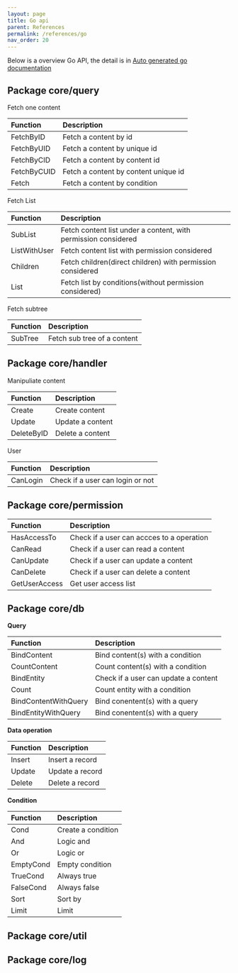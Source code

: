 ```yaml
---
layout: page
title: Go api
parent: References
permalink: /references/go
nav_order: 20
---
```


Below is a overview Go API, the detail is in [Auto generated go documentation](https://pkg.go.dev/github.com/digimakergo/digimaker#section-documentation)

## Package core/query

Fetch one content

| Function        | Description       
|:-------------|:---------------------|
| FetchByID       |  Fetch a content by id  |
| FetchByUID      |  Fetch a content by unique id  |
| FetchByCID      |  Fetch a content by content id  |
| FetchByCUID     |  Fetch a content by content unique id  |
| Fetch           |  Fetch a content by condition  |


Fetch List

| Function        | Description       
|:-------------|:---------------------|
| SubList       |  Fetch content list under a content, with permission considered  |
| ListWithUser  |  Fetch content list with permission considered |
| Children      |  Fetch children(direct children) with permission considered  |
| List     |  Fetch list by conditions(without permission considered)  |

Fetch subtree

| Function        | Description       
|:-------------|:---------------------|
| SubTree        |  Fetch sub tree of a content  |

## Package core/handler

Manipuliate content

| Function        | Description       
|:-------------|:---------------------|
| Create        |  Create content |
| Update        |  Update a content |
| DeleteByID        |  Delete a content |


User

| Function        | Description       
|:-------------|:---------------------|
| CanLogin        |  Check if a user can login or not |


## Package core/permission

| Function        | Description       
|:-------------|:---------------------|
| HasAccessTo        |  Check if a user can accces to a operation |
| CanRead        |  Check if a user can read a content |
| CanUpdate        |  Check if a user can update a content |
| CanDelete        |  Check if a user can delete a content |
| GetUserAccess        |  Get user access list|



## Package core/db

**Query**

| Function        | Description       
|:-------------|:---------------------|
| BindContent        |  Bind content(s) with a condition |
| CountContent        |  Count content(s) with a condition |
| BindEntity        |  Check if a user can update a content |
| Count        |   Count entity with a condition |
| BindContentWithQuery        |  Bind conentent(s) with a query|
| BindEntityWithQuery        |  Bind conentent(s) with a query|

**Data operation**

| Function        | Description       
|:-------------|:---------------------|
| Insert        |  Insert a record |
| Update        |  Update a record |
| Delete        |  Delete a record |


**Condition**

| Function        | Description       
|:-------------|:---------------------|
| Cond        |  Create a condition |
| And        |  Logic and |
| Or        |  Logic or |
| EmptyCond        |  Empty condition |
| TrueCond        |  Always true |
| FalseCond        |  Always false |
| Sort        |  Sort by |
| Limit        |  Limit |



## Package core/util

## Package core/log
